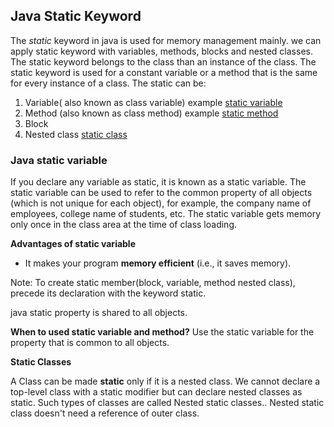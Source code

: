## Java Static Keyword

The _static_ keyword in java is used for memory management mainly. we can apply static keyword with variables, methods, blocks and nested classes. The static keyword belongs to the class than an instance of the class. The static keyword is used for a constant variable or a method that is the same for every instance of a class.
The static can be:

1. Variable( also known as class variable) example [static variable](StaticVariable.java)
2. Method (also known as class method) example [static method](StaticMethodEx.java)
3. Block
4. Nested class [static class](StaticClassEx.java)

### Java static variable

If you declare any variable as static, it is known as a static variable. The static variable can be used to refer to the common property of all objects (which is not unique for each object), for example, the company name of employees, college name of students, etc.
The static variable gets memory only once in the class area at the time of class loading.

**Advantages of static variable**

- It makes your program **memory efficient** (i.e., it saves memory).

Note: To create static member(block, variable, method nested class), precede its declaration with the keyword static.

java static property is shared to all objects.

**When to used static variable and method?**
Use the static variable for the property that is common to all objects.

**Static Classes**

A Class can be made **static** only if it is a nested class. We cannot declare a top-level class with a static modifier but can declare nested classes as static. Such types of classes are called Nested static classes..
Nested static class doesn't need a reference of outer class.
